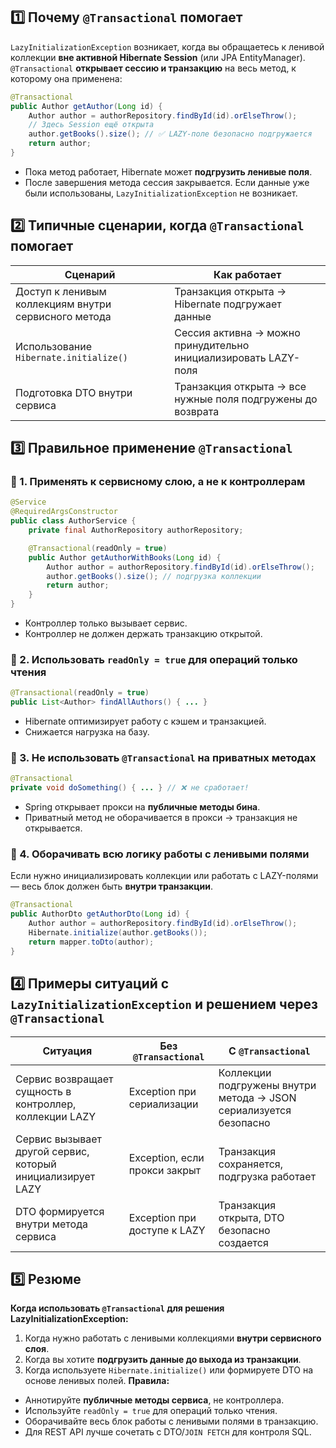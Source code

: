 ## 1️⃣ Почему `@Transactional` помогает
`LazyInitializationException` возникает, когда вы обращаетесь к ленивой коллекции **вне активной Hibernate Session** (или JPA EntityManager).
`@Transactional` **открывает сессию и транзакцию** на весь метод, к которому она применена:
```java
@Transactional
public Author getAuthor(Long id) {
    Author author = authorRepository.findById(id).orElseThrow();
    // Здесь Session ещё открыта
    author.getBooks().size(); // ✅ LAZY-поле безопасно подгружается
    return author;
}
```
- Пока метод работает, Hibernate может **подгрузить ленивые поля**.
- После завершения метода сессия закрывается. Если данные уже были использованы, `LazyInitializationException` не возникает.
## 2️⃣ Типичные сценарии, когда `@Transactional` помогает

|Сценарий|Как работает|
|---|---|
|Доступ к ленивым коллекциям внутри сервисного метода|Транзакция открыта → Hibernate подгружает данные|
|Использование `Hibernate.initialize()`|Сессия активна → можно принудительно инициализировать LAZY-поля|
|Подготовка DTO внутри сервиса|Транзакция открыта → все нужные поля подгружены до возврата|
## 3️⃣ Правильное применение `@Transactional`
### 🔹 1. Применять к **сервисному слою**, а не к контроллерам
```java
@Service
@RequiredArgsConstructor
public class AuthorService {
    private final AuthorRepository authorRepository;

    @Transactional(readOnly = true)
    public Author getAuthorWithBooks(Long id) {
        Author author = authorRepository.findById(id).orElseThrow();
        author.getBooks().size(); // подгрузка коллекции
        return author;
    }
}
```
- Контроллер только вызывает сервис.
- Контроллер не должен держать транзакцию открытой.
### 🔹 2. Использовать `readOnly = true` для операций только чтения
```java
@Transactional(readOnly = true)
public List<Author> findAllAuthors() { ... }
```
- Hibernate оптимизирует работу с кэшем и транзакцией.
- Снижается нагрузка на базу.
### 🔹 3. Не использовать `@Transactional` на **приватных методах**
```java
@Transactional
private void doSomething() { ... } // ❌ не сработает!
```
- Spring открывает прокси на **публичные методы бина**.
- Приватный метод не оборачивается в прокси → транзакция не открывается.
### 🔹 4. Оборачивать всю логику работы с ленивыми полями
Если нужно инициализировать коллекции или работать с LAZY-полями — весь блок должен быть **внутри транзакции**.
```java
@Transactional
public AuthorDto getAuthorDto(Long id) {
    Author author = authorRepository.findById(id).orElseThrow();
    Hibernate.initialize(author.getBooks());
    return mapper.toDto(author);
}
```
## 4️⃣ Примеры ситуаций с `LazyInitializationException` и решением через `@Transactional`

|Ситуация|Без `@Transactional`|С `@Transactional`|
|---|---|---|
|Сервис возвращает сущность в контроллер, коллекции LAZY|Exception при сериализации|Коллекции подгружены внутри метода → JSON сериализуется безопасно|
|Сервис вызывает другой сервис, который инициализирует LAZY|Exception, если прокси закрыт|Транзакция сохраняется, подгрузка работает|
|DTO формируется внутри метода сервиса|Exception при доступе к LAZY|Транзакция открыта, DTO безопасно создается|
## 5️⃣ Резюме
**Когда использовать `@Transactional` для решения LazyInitializationException:**
1. Когда нужно работать с ленивыми коллекциями **внутри сервисного слоя**.
2. Когда вы хотите **подгрузить данные до выхода из транзакции**.
3. Когда используете `Hibernate.initialize()` или формируете DTO на основе ленивых полей.
**Правила:**
- Аннотируйте **публичные методы сервиса**, не контроллера.
- Используйте `readOnly = true` для операций только чтения.
- Оборачивайте весь блок работы с ленивыми полями в транзакцию.
- Для REST API лучше сочетать с DTO/`JOIN FETCH` для контроля SQL.
